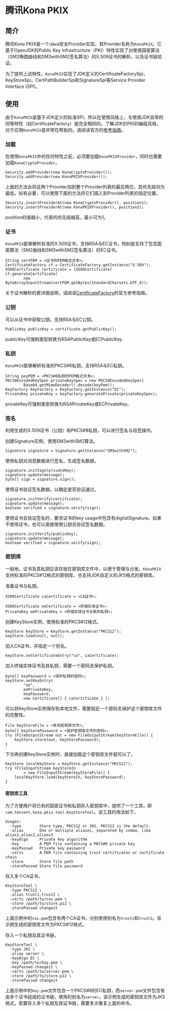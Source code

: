 # 腾讯Kona PKIX

## 简介
腾讯Kona PKIX是一个Java安全Provider实现，其Provider名称为`KonaPKIX`。它基于OpenJDK的Public Key Infrastructure（PKI）特性实现了对使用国密算法（SM2椭圆曲线和SM3withSM2签名算法）的X.509证书的解析，以及证书链验证。

为了提供上述特性，`KonaPKIX`实现了JDK定义的CertificateFactorySpi，KeyStoreSpi，CertPathBuilderSpi和SignatureSpi等Service Provider Interface (SPI)。

## 使用
由于`KonaPKIX`是基于JDK定义的标准SPI，所以在使用风格上，与使用JDK自带的同等特性（如CertificateFactory）是完全相同的。了解JDK的PKI的编程风格，对于应用`KonaPKIX`是非常在帮助的。请阅读官方的[参考指南]。

### 加载
在使用`KonaPKIX`中的任何特性之前，必须要加载`KonaPKIXProvider`，同时也需要加载`KonaCryptoProvider`，

```
Security.addProvider(new KonaCryptoProvider());
Security.addProvider(new KonaPKIXProvider());
```

上面的方法会将这两个Provider加到整个Provider列表的最后两位，其优先级则为最低。如有必要，可以使用下面的方法将它们插入到Provider列表的指定位置，

```
Security.insertProviderAt(new KonaCryptoProvider(), position1);
Security.insertProviderAt(new KonaPKIXProvider(), position2);
```

position的值越小，代表的优先级越高，最小可为1。

### 证书
`KonaPKIX`能够解析标准的X.509证书，支持RSA与EC证书，特别是支持了包含国密算法（SM2曲线和SM3withSM2签名算法）的EC证书。

```
String certPEM = <证书的PEM格式文本>;
CertificateFactory cf = CertificateFactory.getInstance("X.509");
X509Certificate certificate = (X509Certificate) cf.generateCertificate(
        new ByteArrayInputStream(certPEM.getBytes(StandardCharsets.UTF_8));
```

关于证书解析的更详细说明，请阅读[CertificateFactory]的官方参考指南。

### 公钥
可以从证书中获取公钥，支持RSA与EC公钥。

```
PublicKey publicKey = certificate.getPublicKey();
```

publicKey可强制类型转换为RSAPublicKey或ECPublicKey.

### 私钥
`KonaPKIX`能够解析标准的PKCS#8私钥，支持RSA与EC私钥。

```
String peyPEM = <PKCS#8私钥的PEM格式文本>;
PKCS8EncodedKeySpec privateKeySpec = new PKCS8EncodedKeySpec(
        Base64.getMimeDecoder().decode(keyPem));
KeyFactory keyFactory = KeyFactory.getInstance("EC");
PrivateKey privateKey = keyFactory.generatePrivate(privateKeySpec);
```

privateKey可强制类型转换为RSAPrivateKey或ECPrivateKey。

### 签名
利用生成的X.509证书（公钥）和PKCS#8私钥，可以进行签名与验签操作。

创建Signature实例，使用SM3withSM2算法。

```
Signature signature = Signature.getInstance("SM3withSM2");
```

使用私钥对消息数据进行签名，生成签名数据。

```
signature.initSign(privateKey);
signature.update(message);
byte[] sign = signature.sign();
```

使用证书验证签名数据，以确定是否验证通过。

```
signature.initVerify(certificate);
signature.update(message);
boolean verified = signature.verify(sign);
```

使用证书去验证签名时，要求证书的key usage中包含有digitalSignature。如果不使用证书，也可以直接使用公钥去验证签名数据。

```
signature.initVerify(publicKey);
signature.update(message);
boolean verified = signature.verify(sign);
```

### 密钥库
一般地，证书及其私钥应该存放在密钥库文件中，以便于管理与分发。`KonaPKIX`支持标准的PKCS#12格式的密钥库，也支持JDK自定义的JKS格式的密钥库。

准备证书与私钥。

```
X509Certificate caCertificate = <CA证书>;

X509Certificate eeCertificate = <终端实体证书>;
PrivateKey eePrivateKey = <终端实体证书关联的私钥>;
```

创建KeyStore实例，使用标准的PKCS#12格式。

```
KeyStore keyStore = KeyStore.getInstance("PKCS12");
keyStore.load(null, null);
```

加入CA证书，并指定一个别名。

```
keyStore.setCertificateEntry("ca", caCertificate);
```

加入终端实体证书及其私钥，需要一个密码去保护私钥。

```
byte[] keyPassword = <保护私钥的密码>;
keyStore.setKeyEntry(
        "ee",
        eePrivateKey,
        keyPassword,
        new Certificate[] { caCertificate } );
```

可以将KeyStore实例保存到本地文件，需要指定一个密码去保护这个密钥库文件的完整性。

```
File keyStoreFile = <本地密钥库文件>;
byte[] keyStorePassword = <保护密钥库文件的密码>;
try (FileOutputStream out = new FileOutputStream(keyStoreFile)) {
    keyStore.store(out, keyStorePassword);
}
```

下次再创建KeyStore实例时，直接加载这个密钥库文件就可以了。

```
KeyStore localKeyStore = KeyStore.getInstance("PKCS12");
try (FileInputStream keyStoreIn
        = new FileInputStream(keyStoreFile)) {
    localKeyStore.load(keyStoreIn, keyStorePassword);
} 
```

#### 密钥库工具
为了方便用户将已有的国密证书和私钥存入密钥库中，提供了一个工具，即`com.tencent.kona.pkix.tool.KeyStoreTool`。该工具的用法如下，

```
Usages:
  -type        Store type, PKCS12 or JKS. PKCS12 is the default.
  -alias       One or multiple aliases, separated by comma, like alias1,alias2,alieas3
  -keyAlgo     Private key algorithm
  -key         A PEM file containing a PKCS#8 private key
  -keyPasswd   Private key password
  -certs       A PEM file containing trust certificates or certificate chain
  -store       Store file path
  -storePasswd Store file password
```

存入多个CA证书，

```
KeyStoreTool \
  -type PKCS12 \
  -alias trust1,trust2 \
  -certs /path/to/cas.pem \
  -store /path/to/store.p12 \
  -storePasswd changeit
```

上面示例中的`cas.pem`包含有两个CA证书，分别使用别名为`trust1`和`trust2`。该示例生成的密钥库文件为PKCS#12格式。

存入一个私钥及其证书链，

```
KeyStoreTool \
  -type JKS \
  -alias server \
  -keyAlgo EC \
  -key /path/to/key.pem \
  -keyPasswd changeit \
  -certs /path/to/server.pem \
  -store /path/to/store.p12 \
  -storePasswd changeit
```

上面示例中的`key.pem`文件包含一个PKCS#8的EC私钥，而`server.pem`文件包含有由多个证书组成的证书链，使用的别名为`server`。该示例生成的密钥库文件为JKS格式。若要存入多个私钥及其证书链，需要多次重复上面的命令。


[参考指南]:
<https://docs.oracle.com/en/java/javase/11/security/java-pki-programmers-guide.html#GUID-650D0D53-B617-4055-AFD3-AF5C2629CBBF>

[CertificateFactory]:
<https://docs.oracle.com/en/java/javase/11/security/java-pki-programmers-guide.html#GUID-BCABADD4-C0DC-4987-B187-F086B4BCE195>

[CertPathValidator]:
<https://docs.oracle.com/en/java/javase/11/security/java-pki-programmers-guide.html#GUID-808C1A6D-6A67-4026-A9DE-223A428EC80A>
